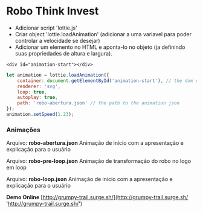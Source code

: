 # Robo Think Invest

-   Adicionar script 'lottie.js'
-   Criar object 'lottie.loadAnimation'
    (adicionar a uma variavel para poder controlar a velocidade se desejar)
-   Adicionar um elemento no HTML e aponta-lo no objeto (ja definindo suas propriedades de altura e largura).

`<div id="animation-start"></div>`

```javascript
let animation = lottie.loadAnimation({
    container: document.getElementById('animation-start'), // the dom element that will contain the animation
    renderer: 'svg',
    loop: true,
    autoplay: true,
    path: 'robo-abertura.json' // the path to the animation json
});
animation.setSpeed(1.23);
```

### Animações

Arquivo: **robo-abertura.json**
Animação de início com a apresentação e explicação para o usuário

Arquivo: **robo-pre-loop.json**
Animação de transformação do robo no logo em loop

Arquivo: **robo-loop.json**
Animação de início com a apresentação e explicação para o usuário

**Demo Online**
[http://grumpy-trail.surge.sh/](http://grumpy-trail.surge.sh/ 'http://grumpy-trail.surge.sh/')
